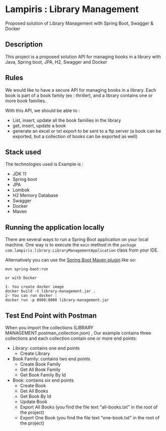 # Lampiris : Library Management 
Proposed solution of Library Management with Spring Boot, Swagger &amp; Docker


## Description

This project is a proposed solution API for managing books in a library with Java, Spring boot, JPA, H2, Swagger and Docker

## Rules

We would like to have a secure API for managing books in a library.
Each book is part of a book family (ex : thriller), and a library contains one or more book families.

With this API, we should be able to :
-	List, insert, update all the book families in the library
-	get, insert, update a book
-	generate an excel or txt export to be sent to a ftp server (a book can be exported, but a collection of books can be exported as well)


## Stack used

The technologies used is Example is :

- JDK 11
- Spring boot
- JPA
- Lombok
- H2 Memory Database
- Swagger
- Docker
- Maven

## Running the application locally

There are several ways to run a Spring Boot application on your local machine. One way is to execute the `main` method in the `package com.lampiris.library.LibraryManagementApplication` class from your IDE.

Alternatively you can use the [Spring Boot Maven plugin](https://docs.spring.io/spring-boot/docs/current/reference/html/build-tool-plugins-maven-plugin.html) like so:

```shell
mvn spring-boot:run
```

```
or with Docker

1- You create docker image
docker build -t library-management.jar . 
2- You can run docker :
docker run -p 8080:8080 library-management.jar

```

## Test End Point with Postman
When you import the collections (LIBRARY MANAGEMENT.postman_collection.json) ,
Our example contains three collections and each collection contain one or more end points:

- Library: contains one end points
    - Create Library
- Book Family: contains two end points
    - Create Book Family
    - Get All Book Family
    - Get Book Family By Id
- Book: contains six end points
    - Create Book
    - Get All Books
    - Get Book By Id
    - Update Book
    - Export All Books (you find the file text "all-books.txt" in the root of the project)
    - Export One Book (you find the file text "one-book.txt" in the root of the project)
    

